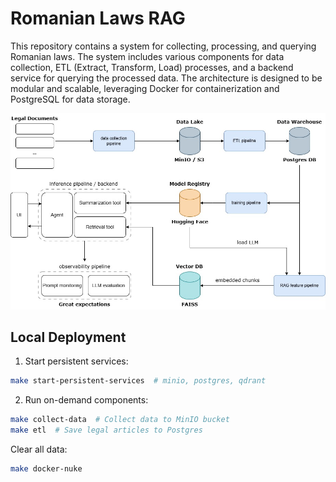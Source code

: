 # Romanian Laws RAG

This repository contains a system for collecting, processing, and querying Romanian laws. The system includes various components for data collection, ETL (Extract, Transform, Load) processes, and a backend service for querying the processed data. The architecture is designed to be modular and scalable, leveraging Docker for containerization and PostgreSQL for data storage.

![Architecture](static/rolaw.jpg)


## Local Deployment
1. Start persistent services:
```bash
make start-persistent-services  # minio, postgres, qdrant
```
2. Run on-demand components:
```bash
make collect-data  # Collect data to MinIO bucket
make etl  # Save legal articles to Postgres
```

Clear all data:
```bash
make docker-nuke
```
